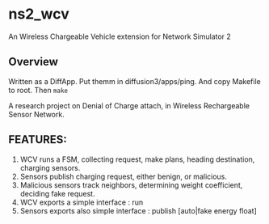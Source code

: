 # ns2_wcv
An Wireless Chargeable Vehicle extension for Network Simulator 2

## Overview

Written as a DiffApp. Put themm in diffusion3/apps/ping. And copy Makefile to root. Then `make`

A research project on Denial of Charge attach, in Wireless Rechargeable Sensor Network.

## FEATURES:

1. WCV runs a FSM, collecting request, make plans, heading destination, charging sensors.
2. Sensors publish charging request, either benign, or malicious. 
3. Malicious sensors track neighbors, determining weight coefficient, deciding fake request.
4. WCV exports a simple interface : run
5. Sensors exports also simple interface : publish [auto|fake energy float]
